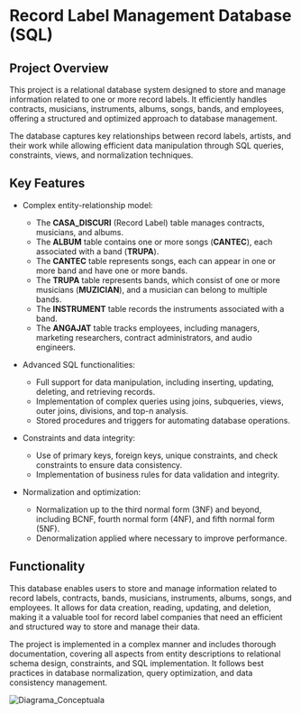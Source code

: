 # Record Label Management Database (SQL)  

## Project Overview  
This project is a relational database system designed to store and manage information related to one or more record labels. It efficiently handles contracts, musicians, instruments, albums, songs, bands, and employees, offering a structured and optimized approach to database management.  

The database captures key relationships between record labels, artists, and their work while allowing efficient data manipulation through SQL queries, constraints, views, and normalization techniques.  

## Key Features  
- Complex entity-relationship model:  
  - The **CASA_DISCURI** (Record Label) table manages contracts, musicians, and albums.  
  - The **ALBUM** table contains one or more songs (**CANTEC**), each associated with a band (**TRUPA**).
  - The **CANTEC** table represents songs, each can appear in one or more band and have one or more bands.  
  - The **TRUPA** table represents bands, which consist of one or more musicians (**MUZICIAN**), and a musician can belong to multiple bands.  
  - The **INSTRUMENT** table records the instruments associated with a band.  
  - The **ANGAJAT** table tracks employees, including managers, marketing researchers, contract administrators, and audio engineers.  

- Advanced SQL functionalities:  
  - Full support for data manipulation, including inserting, updating, deleting, and retrieving records.  
  - Implementation of complex queries using joins, subqueries, views, outer joins, divisions, and top-n analysis.  
  - Stored procedures and triggers for automating database operations.  

- Constraints and data integrity:  
  - Use of primary keys, foreign keys, unique constraints, and check constraints to ensure data consistency.  
  - Implementation of business rules for data validation and integrity.  

- Normalization and optimization:  
  - Normalization up to the third normal form (3NF) and beyond, including BCNF, fourth normal form (4NF), and fifth normal form (5NF).  
  - Denormalization applied where necessary to improve performance.  

## Functionality  
This database enables users to store and manage information related to record labels, contracts, bands, musicians, instruments, albums, songs, and employees. It allows for data creation, reading, updating, and deletion, making it a valuable tool for record label companies that need an efficient and structured way to store and manage their data.  

The project is implemented in a complex manner and includes thorough documentation, covering all aspects from entity descriptions to relational schema design, constraints, and SQL implementation. It follows best practices in database normalization, query optimization, and data consistency management.

![Diagrama_Conceptuala](https://github.com/user-attachments/assets/746c13d6-294e-46da-9b59-c8aa26d6e1c5)
